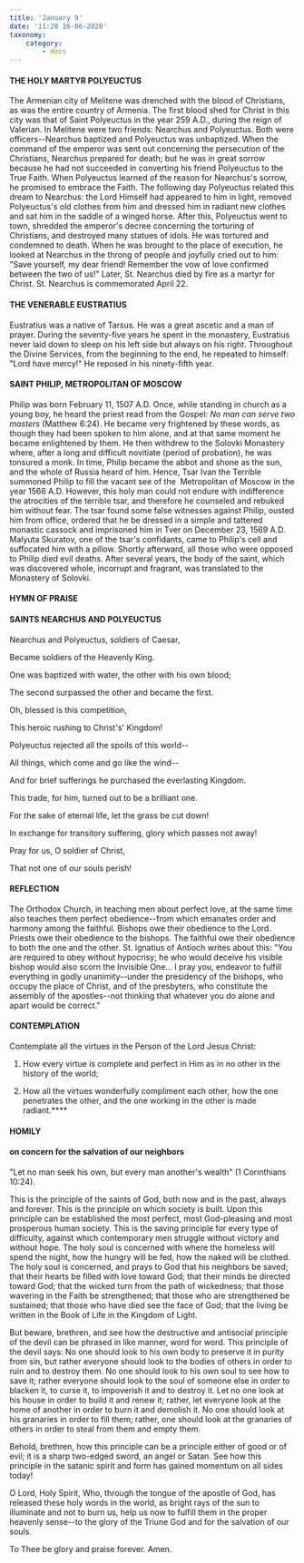 ```yaml
---
title: 'January 9'
date: '11:20 16-06-2020'
taxonomy:
    category:
        - docs
---
```


#### THE HOLY MARTYR POLYEUCTUS

The Armenian city of Melitene was drenched with the blood of Christians, as was the entire country of Armenia. The first blood shed for Christ in this city was that of Saint Polyeuctus in the year 259 A.D., during the reign of Valerian. In Melitene were two friends: Nearchus and Polyeuctus. Both were officers--Nearchus baptized and Polyeuctus was unbaptized. When the command of the emperor was sent out concerning the persecution of the Christians, Nearchus prepared for death; but he was in great sorrow because he had not succeeded in converting his friend Polyeuctus to the True Faith. When Polyeuctus learned of the reason for Nearchus's sorrow, he promised to embrace the Faith. The following day Polyeuctus related this dream to Nearchus: the Lord Himself had appeared to him in light, removed Polyeuctus's old clothes from him and dressed him in radiant new clothes and sat him in the saddle of a winged horse. After this, Polyeuctus went to town, shredded the emperor's decree concerning the torturing of Christians, and destroyed many statues of idols. He was tortured and condemned to death. When he was brought to the place of execution, he looked at Nearchus in the throng of people and joyfully cried out to him: "Save yourself, my dear friend! Remember the vow of love confirmed between the two of us!" Later, St. Nearchus died by fire as a martyr for Christ. St. Nearchus is commemorated April 22.

#### THE VENERABLE EUSTRATIUS

Eustratius was a native of Tarsus. He was a great ascetic and a man of prayer. During the seventy-five years he spent in the monastery, Eustratius never laid down to sleep on his left side but always on his right. Throughout the Divine Services, from the beginning to the end, he repeated to himself: "Lord have mercy!" He reposed in his ninety-fifth year.

#### SAINT PHILIP, METROPOLITAN OF MOSCOW

Philip was born February 11, 1507 A.D. Once, while standing in church as a young boy, he heard the priest read from the Gospel: *No man can serve two masters* (Matthew 6:24). He became very frightened by these words, as though they had been spoken to him alone, and at that same moment he became enlightened by them. He then withdrew to the Solovki Monastery where, after a long and difficult novitiate (period of probation), he was tonsured a monk. In time, Philip became the abbot and shone as the sun, and the whole of Russia heard of him. Hence, Tsar Ivan the Terrible summoned Philip to fill the vacant see of the  Metropolitan of Moscow in the year 1566 A.D. However, this holy man could not endure with indifference the atrocities of the terrible tsar, and therefore he counseled and rebuked him without fear. The tsar found some false witnesses against Philip, ousted him from office, ordered that he be dressed in a simple and tattered monastic cassock and imprisoned him in Tver on December 23, 1569 A.D. Malyuta Skuratov, one of the tsar's confidants, came to Philip's cell and suffocated him with a pillow. Shortly afterward, all those who were opposed to Philip died evil deaths. After several years, the body of the saint, which was discovered whole, incorrupt and fragrant, was translated to the Monastery of Solovki.



#### HYMN OF PRAISE

#### SAINTS NEARCHUS AND POLYEUCTUS

Nearchus and Polyeuctus, soldiers of Caesar,

Became soldiers of the Heavenly King.

One was baptized with water, the other with his own blood;

The second surpassed the other and became the first.

Oh, blessed is this competition,

This heroic rushing to Christ's' Kingdom!

Polyeuctus rejected all the spoils of this world--

All things, which come and go like the wind--

And for brief sufferings he purchased the everlasting Kingdom.

This trade, for him, turned out to be a brilliant one.

For the sake of eternal life, let the grass be cut down!

In exchange for transitory suffering, glory which passes not away!

Pray for us, O soldier of Christ,

That not one of our souls perish!


#### REFLECTION


The Orthodox Church, in teaching men about perfect love, at the same time also teaches them perfect obedience--from which emanates order and harmony among the faithful. Bishops owe their obedience to the Lord. Priests owe their obedience to the bishops. The faithful owe their obedience to both the one and the other. St. Ignatius of Antioch writes about this: "You are required to obey without hypocrisy; he who would deceive his visible bishop would also scorn the Invisible One... I pray you, endeavor to fulfill everything in godly unanimity--under the presidency of the bishops, who occupy the place of Christ, and of the presbyters, who constitute the assembly of the apostles--not thinking that whatever you do alone and apart would be correct."


#### CONTEMPLATION



Contemplate all the virtues in the Person of the Lord Jesus Christ:

1.  How every virtue is complete and perfect in Him as in no other in the history of the world;

1.  How all the virtues wonderfully compliment each other, how the one penetrates the other, and the one working in the other is made radiant.****


#### HOMILY



#### on concern for the salvation of our neighbors

"Let no man seek his own, but every man another's wealth" (1 Corinthians 10:24).

This is the principle of the saints of God, both now and in the past, always and forever. This is the principle on which society is built. Upon this principle can be established the most perfect, most God-pleasing and most prosperous human society. This is the saving principle for every type of difficulty, against which contemporary men struggle without victory and without hope. The holy soul is concerned with where the homeless will spend the night, how the hungry will be fed, how the naked will be clothed. The holy soul is concerned, and prays to God that his neighbors be saved; that their hearts be filled with love toward God; that their minds be directed toward God; that the wicked turn from the path of wickedness; that those wavering in the Faith be strengthened; that those who are strengthened be sustained; that those who have died see the face of God; that the living be written in the Book of Life in the Kingdom of Light.

But beware, brethren, and see how the destructive and antisocial principle of the devil can be phrased in like manner, word for word. This principle of the devil says: No one should look to his own body to preserve it in purity from sin, but rather everyone should look to the bodies of others in order to ruin and to destroy them. No one should look to his own soul to see how to save it; rather everyone should look to the soul of someone else in order to blacken it, to curse it, to impoverish it and to destroy it. Let no one look at his house in order to build it and renew it; rather, let everyone look at the home of another in order to burn it and demolish it. No one should look at his granaries in order to fill them; rather, one should look at the granaries of others in order to steal from them and empty them. 

Behold, brethren, how this principle can be a principle either of good or of evil; it is a sharp two-edged sword, an angel or Satan. See how this principle in the satanic spirit and form has gained momentum on all sides today!

O Lord, Holy Spirit, Who, through the tongue of the apostle of God, has released these holy words in the world, as bright rays of the sun to illuminate and not to burn us, help us now to fulfill them in the proper heavenly sense--to the glory of the Triune God and for the salvation of our souls.

To Thee be glory and praise forever. Amen.

 
